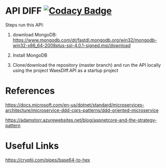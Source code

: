 # API DIFF [![Codacy Badge](https://api.codacy.com/project/badge/Grade/583d26fc38824a479be665d5293e7c72)](https://www.codacy.com/app/mathiasdouglas/diff?utm_source=github.com&amp;utm_medium=referral&amp;utm_content=mathiasdouglas/diff&amp;utm_campaign=Badge_Grade)

Steps run this API:

1. download MongoDB: https://www.mongodb.com/dr/fastdl.mongodb.org/win32/mongodb-win32-x86_64-2008plus-ssl-4.0.1-signed.msi/download

2. Install MongoDB

3. Clone/download the repository (master branch) and run the API locally using the project WaesDiff.API as a startup project

# References
https://docs.microsoft.com/en-us/dotnet/standard/microservices-architecture/microservice-ddd-cqrs-patterns/ddd-oriented-microservice

https://adamstorr.azurewebsites.net/blog/aspnetcore-and-the-strategy-pattern

# Useful Links
https://cryptii.com/pipes/base64-to-hex

